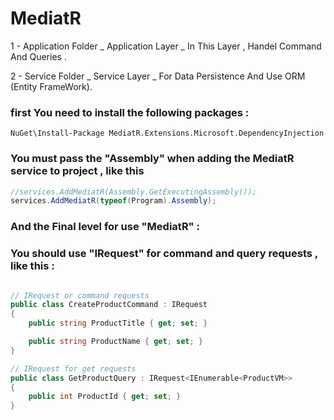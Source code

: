 # MediatR

1 - Application Folder
    _ Application Layer 
       _ In This Layer , Handel Command And Queries .
       
2 -  Service Folder
    _ Service Layer 
       _ For Data Persistence And Use ORM (Entity FrameWork).

### first You need to install the following packages :

```
NuGet\Install-Package MediatR.Extensions.Microsoft.DependencyInjection 
```
### You must pass the "Assembly" when adding the MediatR service to project , like this

```csharp
//services.AddMediatR(Assembly.GetExecutingAssembly());
services.AddMediatR(typeof(Program).Assembly);
```
### And the Final level for use "MediatR" : 
### You should use "IRequest" for command and query requests , like this :

```csharp

// IRequest or command requests
public class CreateProductCommand : IRequest
{
    public string ProductTitle { get; set; }

    public string ProductName { get; set; }
}

// IRequest for get requests
public class GetProductQuery : IRequest<IEnumerable<ProductVM>>
{
    public int ProductId { get; set; }
}

```


